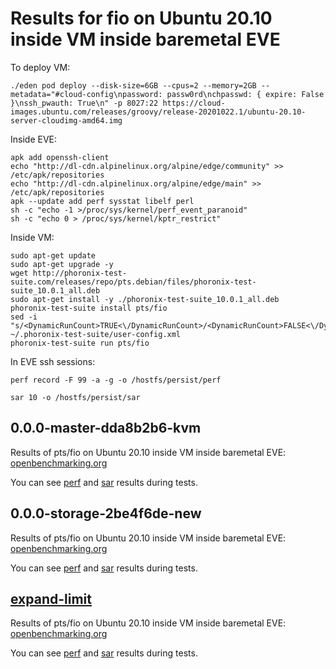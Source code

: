 # Results for fio on Ubuntu 20.10 inside VM inside baremetal EVE

To deploy VM: 

```console
./eden pod deploy --disk-size=6GB --cpus=2 --memory=2GB --metadata="#cloud-config\npassword: passw0rd\nchpasswd: { expire: False }\nssh_pwauth: True\n" -p 8027:22 https://cloud-images.ubuntu.com/releases/groovy/release-20201022.1/ubuntu-20.10-server-cloudimg-amd64.img
```

Inside EVE:

```console
apk add openssh-client
echo "http://dl-cdn.alpinelinux.org/alpine/edge/community" >> /etc/apk/repositories
echo "http://dl-cdn.alpinelinux.org/alpine/edge/main" >> /etc/apk/repositories
apk --update add perf sysstat libelf perl
sh -c "echo -1 >/proc/sys/kernel/perf_event_paranoid"
sh -c "echo 0 > /proc/sys/kernel/kptr_restrict"
```


Inside VM:

```
sudo apt-get update
sudo apt-get upgrade -y
wget http://phoronix-test-suite.com/releases/repo/pts.debian/files/phoronix-test-suite_10.0.1_all.deb
sudo apt-get install -y ./phoronix-test-suite_10.0.1_all.deb
phoronix-test-suite install pts/fio
sed -i "s/<DynamicRunCount>TRUE<\/DynamicRunCount>/<DynamicRunCount>FALSE<\/DynamicRunCount>/" ~/.phoronix-test-suite/user-config.xml
phoronix-test-suite run pts/fio
```

In EVE ssh sessions:

```console
perf record -F 99 -a -g -o /hostfs/persist/perf
```

```console
sar 10 -o /hostfs/persist/sar
```

## 0.0.0-master-dda8b2b6-kvm

Results of pts/fio on Ubuntu 20.10 inside VM inside baremetal EVE:
[openbenchmarking.org](https://openbenchmarking.org/result/2010303-FI-TESTEVE2048)

You can see [perf](0.0.0-master-dda8b2b6-kvm/perf) and [sar](0.0.0-master-dda8b2b6-kvm/sar) results during tests.

## 0.0.0-storage-2be4f6de-new

Results of pts/fio on Ubuntu 20.10 inside VM inside baremetal EVE:
[openbenchmarking.org](https://openbenchmarking.org/result/2011067-FI-TESTNEW2275)

You can see [perf](0.0.0-storage-2be4f6de-new/perf) and [sar](0.0.0-storage-2be4f6de-new/sar) results during tests.

## [expand-limit](https://github.com/itmo-eve/eve/commit/3d09c3990353357351019ef7f653fdf885485419)

Results of pts/fio on Ubuntu 20.10 inside VM inside baremetal EVE:
[openbenchmarking.org](https://openbenchmarking.org/result/2010302-FI-TESTLIMIT87)

You can see [perf](expand-limit/perf) and [sar](expand-limit/sar) results during tests.